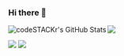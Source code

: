 
### Hi there 👋
<img align="left" alt="codeSTACKr's GitHub Stats" src="http://admin.tarihiyazilar.com/img/MezarFotograf/1710539169854-287963817.svg" />
<img src="https://github-readme-stats.vercel.app/api/top-langs/?username=luuxis&theme=radical&layout=compact">



<a href="https://nodejs.org/" target="_blank" rel="nofollow noreferrer noopener"><img src="https://img.shields.io/badge/node.js%20-%2343853D.svg?&style=for-the-badge&logo=node.js&logoColor=white"/></a>
<a href="https://developer.mozilla.org/pl/docs/Web/JavaScript" target="_blank" rel="nofollow noreferrer noopener"><img src="https://img.shields.io/badge/javascript%20-%23323330.svg?&style=for-the-badge&logo=javascript&logoColor=%23F7DF1E"/></a>
 
